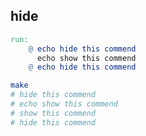 ## hide
```makefile
run:
	@ echo hide this commend
	  echo show this commend
	@ echo hide this commend
```


```bash
make
# hide this commend
# echo show this commend
# show this commend
# hide this commend
```
